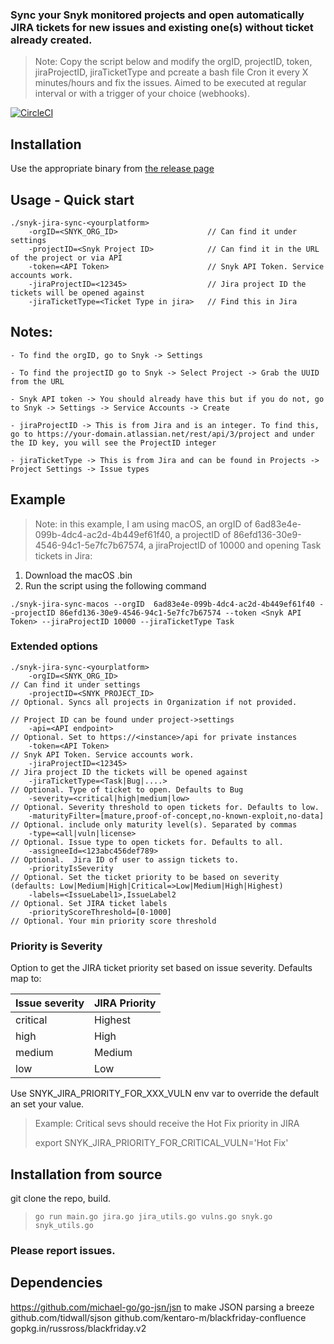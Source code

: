 
### Sync your Snyk monitored projects and open automatically JIRA tickets for new issues and existing one(s) without ticket already created.
>Note: 
Copy the script below and modify the orgID, projectID, token, jiraProjectID, jiraTicketType and pcreate a bash file
Cron it every X minutes/hours and fix the issues.
Aimed to be executed at regular interval or with a trigger of your choice (webhooks).


[![CircleCI](https://circleci.com/gh/snyk-tech-services/jira-tickets-for-new-vulns.svg?style=svg)](https://circleci.com/gh/snyk-tech-services/jira-tickets-for-new-vulns)

## Installation
Use the appropriate binary from [the release page](https://github.com/snyk-tech-services/jira-tickets-for-new-vulns/releases)


## Usage - Quick start
```
./snyk-jira-sync-<yourplatform> 
    -orgID=<SNYK_ORG_ID>                    // Can find it under settings
    -projectID=<Snyk Project ID>            // Can find it in the URL of the project or via API
    -token=<API Token>                      // Snyk API Token. Service accounts work.
    -jiraProjectID=<12345>                  // Jira project ID the tickets will be opened against
    -jiraTicketType=<Ticket Type in jira>   // Find this in Jira
```
## Notes:
```
- To find the orgID, go to Snyk -> Settings

- To find the projectID go to Snyk -> Select Project -> Grab the UUID from the URL

- Snyk API token -> You should already have this but if you do not, go to Snyk -> Settings -> Service Accounts -> Create 

- jiraProjectID -> This is from Jira and is an integer. To find this, go to https://your-domain.atlassian.net/rest/api/3/project and under the ID key, you will see the ProjectID integer

- jiraTicketType -> This is from Jira and can be found in Projects -> Project Settings -> Issue types
```

## Example 
>Note: in this example, I am using macOS, an orgID of 6ad83e4e-099b-4dc4-ac2d-4b449ef61f40, a projectID of 86efd136-30e9-4546-94c1-5e7fc7b67574, a jiraProjectID of 10000 and opening Task tickets in Jira: 

1. Download the macOS .bin
2. Run the script using the following command 

```./snyk-jira-sync-macos --orgID  6ad83e4e-099b-4dc4-ac2d-4b449ef61f40 --projectID 86efd136-30e9-4546-94c1-5e7fc7b67574 --token <Snyk API Token> --jiraProjectID 10000 --jiraTicketType Task```

### Extended options
```
./snyk-jira-sync-<yourplatform> 
    -orgID=<SNYK_ORG_ID>                                                // Can find it under settings
    -projectID=<SNYK_PROJECT_ID>                                        // Optional. Syncs all projects in Organization if not provided.
                                                                        // Project ID can be found under project->settings
    -api=<API endpoint>                                                 // Optional. Set to https://<instance>/api for private instances
    -token=<API Token>                                                  // Snyk API Token. Service accounts work.
    -jiraProjectID=<12345>                                              // Jira project ID the tickets will be opened against
    -jiraTicketType=<Task|Bug|....>                                     // Optional. Type of ticket to open. Defaults to Bug
    -severity=<critical|high|medium|low>                                // Optional. Severity threshold to open tickets for. Defaults to low.
    -maturityFilter=[mature,proof-of-concept,no-known-exploit,no-data]  // Optional. include only maturity level(s). Separated by commas
    -type=<all|vuln|license>                                            // Optional. Issue type to open tickets for. Defaults to all.
    -assigneeId=<123abc456def789>                                       // Optional.  Jira ID of user to assign tickets to.
    -priorityIsSeverity                                                 // Optional. Set the ticket priority to be based on severity (defaults: Low|Medium|High|Critical=>Low|Medium|High|Highest)
    -labels=<IssueLabel1>,IssueLabel2                                   // Optional. Set JIRA ticket labels
    -priorityScoreThreshold=[0-1000]                                    // Optional. Your min priority score threshold
```

### Priority is Severity
Option to get the JIRA ticket priority set based on issue severity.
Defaults map to:

Issue severity | JIRA Priority
----- | -----
critical | Highest
high | High
medium | Medium
low | Low

Use SNYK_JIRA_PRIORITY_FOR_XXX_VULN env var to override the default an set your value.
> Example:
> Critical sevs should receive the Hot Fix priority in JIRA
>
> export SNYK_JIRA_PRIORITY_FOR_CRITICAL_VULN='Hot Fix'

## Installation from source
git clone the repo, build.
> `go run main.go jira.go jira_utils.go vulns.go snyk.go snyk_utils.go`


### Please report issues.

## Dependencies
https://github.com/michael-go/go-jsn/jsn to make JSON parsing a breeze
github.com/tidwall/sjson
github.com/kentaro-m/blackfriday-confluence
gopkg.in/russross/blackfriday.v2


